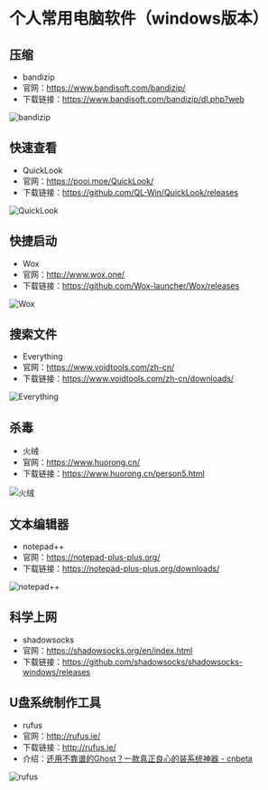 # 个人常用电脑软件（windows版本）

## 压缩
- bandizip
- 官网：https://www.bandisoft.com/bandizip/
- 下载链接：https://www.bandisoft.com/bandizip/dl.php?web

![bandizip](images/1.png)

## 快速查看
- QuickLook
- 官网：https://pooi.moe/QuickLook/
- 下载链接：https://github.com/QL-Win/QuickLook/releases

![QuickLook](images/2.jpeg)

## 快捷启动
- Wox
- 官网：http://www.wox.one/
- 下载链接：https://github.com/Wox-launcher/Wox/releases

![Wox](images/3.gif)

## 搜索文件
- Everything
- 官网：https://www.voidtools.com/zh-cn/
- 下载链接：https://www.voidtools.com/zh-cn/downloads/

![Everything](images/4.png)

## 杀毒
- 火绒
- 官网：https://www.huorong.cn/
- 下载链接：https://www.huorong.cn/person5.html

![火绒](images/5.gif)

## 文本编辑器
- notepad++
- 官网：https://notepad-plus-plus.org/
- 下载链接：https://notepad-plus-plus.org/downloads/

![notepad++](images/6.gif)

## 科学上网
- shadowsocks
- 官网：https://shadowsocks.org/en/index.html
- 下载链接：https://github.com/shadowsocks/shadowsocks-windows/releases

## U盘系统制作工具
- rufus
- 官网：http://rufus.ie/
- 下载链接：http://rufus.ie/
- 介绍：[还用不靠谱的Ghost？一款真正良心的装系统神器 - cnbeta](https://www.cnbeta.com/articles/it/900003.htm)

![rufus](images/7.png)
